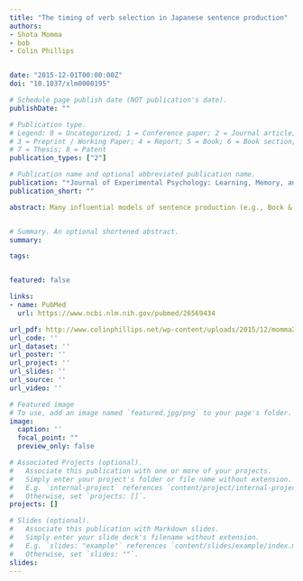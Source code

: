 ```yaml
---
title: "The timing of verb selection in Japanese sentence production"
authors:
- Shota Momma
- bob
- Colin Phillips


date: "2015-12-01T00:00:00Z"
doi: "10.1037/xlm0000195"

# Schedule page publish date (NOT publication's date).
publishDate: ""

# Publication type.
# Legend: 0 = Uncategorized; 1 = Conference paper; 2 = Journal article;
# 3 = Preprint / Working Paper; 4 = Report; 5 = Book; 6 = Book section;
# 7 = Thesis; 8 = Patent
publication_types: ["2"]

# Publication name and optional abbreviated publication name.
publication: "*Journal of Experimental Psychology: Learning, Memory, and Cognition, 42, 813-824.*"
publication_short: ""

abstract: Many influential models of sentence production (e.g., Bock & Levelt, 1994; Kempen & Hoenkamp, 1987; Levelt, 1989) emphasize the central role of verbs in structural encoding, and thus predict that verbs should be selected early in sentence formulation, possibly even before the phonological encoding of the first constituent (Ferreira, 2000). However, the most direct experimental test of this hypothesis (Schriefers, Teruel, & Meinshausen, 1998) found no evidence for advance verb selection in verb-final (subject-verb and subject-object-verb) utterances in German. The current study, based on a multiword picture-word interference task (Meyer, 1996; Schriefers et al., 1998), demonstrates that in Japanese, a strongly verb-final language, verbs are indeed planned in advance, but selectively before object noun articulation and not before subject noun articulation. This contrasting pattern of advance verb selection may reconcile the motivation for advance verb selection in structural encoding while explaining the previous failures to demonstrate it. Potential mechanisms that might underlie this contrasting pattern of advance verb selection are discussed. 


# Summary. An optional shortened abstract.
summary:

tags:


featured: false

links:
- name: PubMed
  url: https://www.ncbi.nlm.nih.gov/pubmed/26569434

url_pdf: http://www.colinphillips.net/wp-content/uploads/2015/12/momma2015_japaneseproduction.pdf
url_code: ''
url_dataset: ''
url_poster: ''
url_project: ''
url_slides: ''
url_source: ''
url_video: ''

# Featured image
# To use, add an image named `featured.jpg/png` to your page's folder. 
image:
  caption: ''
  focal_point: ""
  preview_only: false

# Associated Projects (optional).
#   Associate this publication with one or more of your projects.
#   Simply enter your project's folder or file name without extension.
#   E.g. `internal-project` references `content/project/internal-project/index.md`.
#   Otherwise, set `projects: []`.
projects: []

# Slides (optional).
#   Associate this publication with Markdown slides.
#   Simply enter your slide deck's filename without extension.
#   E.g. `slides: "example"` references `content/slides/example/index.md`.
#   Otherwise, set `slides: ""`.
slides:
---
```


